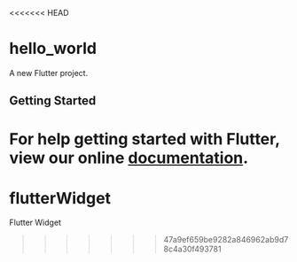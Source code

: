 <<<<<<< HEAD
# hello_world

A new Flutter project.

## Getting Started

For help getting started with Flutter, view our online
[documentation](https://flutter.io/).
=======
# flutterWidget
Flutter Widget
>>>>>>> 47a9ef659be9282a846962ab9d78c4a30f493781
